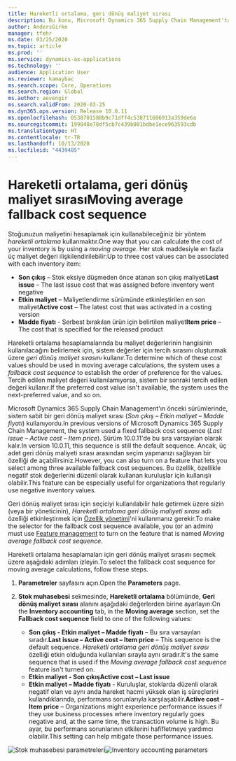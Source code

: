 ```yaml
---
title: Hareketli ortalama, geri dönüş maliyet sırası
description: Bu konu, Microsoft Dynamics 365 Supply Chain Management'ta hareketli ortalama hesaplamaları için geri dönüş maliyet sıraları hakkında bilgi sağlar.
author: AndersGirke
manager: tfehr
ms.date: 03/25/2020
ms.topic: article
ms.prod: ''
ms.service: dynamics-ax-applications
ms.technology: ''
audience: Application User
ms.reviewer: kamaybac
ms.search.scope: Core, Operations
ms.search.region: Global
ms.author: aevengir
ms.search.validFrom: 2020-03-25
ms.dyn365.ops.version: Release 10.0.11
ms.openlocfilehash: 0538701588b9c71dff4c538711606913a359de6a
ms.sourcegitcommit: 199848e78df5cb7c439b001bdbe1ece963593cdb
ms.translationtype: HT
ms.contentlocale: tr-TR
ms.lasthandoff: 10/13/2020
ms.locfileid: "4439485"
---
```

# <a name="moving-average-fallback-cost-sequence"></a><span data-ttu-id="69dfc-103">Hareketli ortalama, geri dönüş maliyet sırası</span><span class="sxs-lookup"><span data-stu-id="69dfc-103">Moving average fallback cost sequence</span></span>

<span data-ttu-id="69dfc-104">Stoğunuzun maliyetini hesaplamak için kullanabileceğiniz bir yöntem _hareketli ortalama_ kullanmaktır.</span><span class="sxs-lookup"><span data-stu-id="69dfc-104">One way that you can calculate the cost of your inventory is by using a _moving average_.</span></span> <span data-ttu-id="69dfc-105">Her stok maddesiyle en fazla üç maliyet değeri ilişkilendirilebilir:</span><span class="sxs-lookup"><span data-stu-id="69dfc-105">Up to three cost values can be associated with each inventory item:</span></span>

- <span data-ttu-id="69dfc-106">**Son çıkış** – Stok eksiye düşmeden önce atanan son çıkış maliyeti</span><span class="sxs-lookup"><span data-stu-id="69dfc-106">**Last issue** – The last issue cost that was assigned before inventory went negative</span></span>
- <span data-ttu-id="69dfc-107">**Etkin maliyet** – Maliyetlendirme sürümünde etkinleştirilen en son maliyet</span><span class="sxs-lookup"><span data-stu-id="69dfc-107">**Active cost** – The latest cost that was activated in a costing version</span></span>
- <span data-ttu-id="69dfc-108">**Madde fiyatı** - Serbest bırakılan ürün için belirtilen maliyet</span><span class="sxs-lookup"><span data-stu-id="69dfc-108">**Item price** – The cost that is specified for the released product</span></span>

<span data-ttu-id="69dfc-109">Hareketli ortalama hesaplamalarında bu maliyet değerlerinin hangisinin kullanılacağını belirlemek için, sistem değerler için tercih sırasını oluşturmak üzere _geri dönüş maliyet sırasını_ kullanır.</span><span class="sxs-lookup"><span data-stu-id="69dfc-109">To determine which of these cost values should be used in moving average calculations, the system uses a _fallback cost sequence_ to establish the order of preference for the values.</span></span> <span data-ttu-id="69dfc-110">Tercih edilen maliyet değeri kullanılamıyorsa, sistem bir sonraki tercih edilen değeri kullanır.</span><span class="sxs-lookup"><span data-stu-id="69dfc-110">If the preferred cost value isn't available, the system uses the next-preferred value, and so on.</span></span>

<span data-ttu-id="69dfc-111">Microsoft Dynamics 365 Supply Chain Management'ın önceki sürümlerinde, sistem sabit bir geri dönüş maliyet sırası (_Son çıkış – Etkin maliyet – Madde fiyatı_) kullanıyordu.</span><span class="sxs-lookup"><span data-stu-id="69dfc-111">In previous versions of Microsoft Dynamics 365 Supply Chain Management, the system used a fixed fallback cost sequence (_Last issue – Active cost – Item price_).</span></span> <span data-ttu-id="69dfc-112">Sürüm 10.0.11'de bu sıra varsayılan olarak kalır.</span><span class="sxs-lookup"><span data-stu-id="69dfc-112">In version 10.0.11, this sequence is still the default sequence.</span></span> <span data-ttu-id="69dfc-113">Ancak, üç adet geri dönüş maliyeti sırası arasından seçim yapmanızı sağlayan bir özelliği de açabilirsiniz.</span><span class="sxs-lookup"><span data-stu-id="69dfc-113">However, you can also turn on a feature that lets you select among three available fallback cost sequences.</span></span> <span data-ttu-id="69dfc-114">Bu özellik, özellikle negatif stok değerlerini düzenli olarak kullanan kuruluşlar için kullanışlı olabilir.</span><span class="sxs-lookup"><span data-stu-id="69dfc-114">This feature can be especially useful for organizations that regularly use negative inventory values.</span></span>

<span data-ttu-id="69dfc-115">Geri dönüş maliyet sırası için seçiciyi kullanılabilir hale getirmek üzere sizin (veya bir yöneticinin), _Hareketli ortalama geri dönüş maliyeti sırası_ adlı özelliği etkinleştirmek için [Özellik yönetimi](../../fin-ops-core/fin-ops/get-started/feature-management/feature-management-overview.md)'ni kullanmanız gerekir.</span><span class="sxs-lookup"><span data-stu-id="69dfc-115">To make the selector for the fallback cost sequence available, you (or an admin) must use [Feature management](../../fin-ops-core/fin-ops/get-started/feature-management/feature-management-overview.md) to turn on the feature that is named _Moving average fallback cost sequence_.</span></span>

<span data-ttu-id="69dfc-116">Hareketli ortalama hesaplamaları için geri dönüş maliyet sırasını seçmek üzere aşağıdaki adımları izleyin.</span><span class="sxs-lookup"><span data-stu-id="69dfc-116">To select the fallback cost sequence for moving average calculations, follow these steps.</span></span>

1. <span data-ttu-id="69dfc-117">**Parametreler** sayfasını açın.</span><span class="sxs-lookup"><span data-stu-id="69dfc-117">Open the **Parameters** page.</span></span>
2. <span data-ttu-id="69dfc-118">**Stok muhasebesi** sekmesinde, **Hareketli ortalama** bölümünde, **Geri dönüş maliyet sırası** alanını aşağıdaki değerlerden birine ayarlayın:</span><span class="sxs-lookup"><span data-stu-id="69dfc-118">On the **Inventory accounting** tab, in the **Moving average** section, set the **Fallback cost sequence** field to one of the following values:</span></span>

    - <span data-ttu-id="69dfc-119">**Son çıkış - Etkin maliyet – Madde fiyatı** – Bu sıra varsayılan sıradır.</span><span class="sxs-lookup"><span data-stu-id="69dfc-119">**Last issue – Active cost – Item price** – This sequence is the default sequence.</span></span> <span data-ttu-id="69dfc-120">_Hareketli ortalama geri dönüş maliyet sırası_ özelliği etkin olduğunda kullanılan sırayla aynı sıradır.</span><span class="sxs-lookup"><span data-stu-id="69dfc-120">It's the same sequence that is used if the _Moving average fallback cost sequence_ feature isn't turned on.</span></span>
    - <span data-ttu-id="69dfc-121">**Etkin maliyet - Son çıkış**</span><span class="sxs-lookup"><span data-stu-id="69dfc-121">**Active cost – Last issue**</span></span>
    - <span data-ttu-id="69dfc-122">**Etkin maliyet – Madde fiyatı** - Kuruluşlar, stoklarda düzenli olarak negatif olan ve aynı anda hareket hacmi yüksek olan iş süreçlerini kullandıklarında, performans sorunlarıyla karşılaşabilir.</span><span class="sxs-lookup"><span data-stu-id="69dfc-122">**Active cost – Item price** – Organizations might experience performance issues if they use business processes where inventory regularly goes negative and, at the same time, the transaction volume is high.</span></span> <span data-ttu-id="69dfc-123">Bu ayar, bu performans sorunlarının etkilerini hafifletmeye yardımcı olabilir.</span><span class="sxs-lookup"><span data-stu-id="69dfc-123">This setting can help mitigate those performance issues.</span></span>

<span data-ttu-id="69dfc-124">![Stok muhasebesi parametreleri](media/inventory-accounting-parameters.png "Stok muhasebesi parametreleri")</span><span class="sxs-lookup"><span data-stu-id="69dfc-124">![Inventory accounting parameters](media/inventory-accounting-parameters.png "Inventory accounting parameters")</span></span>
